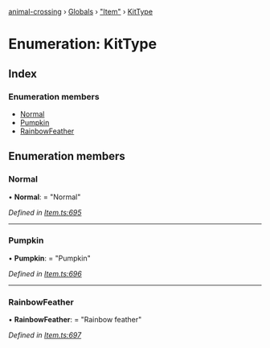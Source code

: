 [animal-crossing](../README.md) › [Globals](../globals.md) › ["Item"](../modules/_item_.md) › [KitType](_item_.kittype.md)

# Enumeration: KitType

## Index

### Enumeration members

* [Normal](_item_.kittype.md#normal)
* [Pumpkin](_item_.kittype.md#pumpkin)
* [RainbowFeather](_item_.kittype.md#rainbowfeather)

## Enumeration members

###  Normal

• **Normal**: = "Normal"

*Defined in [Item.ts:695](https://github.com/Norviah/animal-crossing/blob/e8c2f7d/module/types/Item.ts#L695)*

___

###  Pumpkin

• **Pumpkin**: = "Pumpkin"

*Defined in [Item.ts:696](https://github.com/Norviah/animal-crossing/blob/e8c2f7d/module/types/Item.ts#L696)*

___

###  RainbowFeather

• **RainbowFeather**: = "Rainbow feather"

*Defined in [Item.ts:697](https://github.com/Norviah/animal-crossing/blob/e8c2f7d/module/types/Item.ts#L697)*
